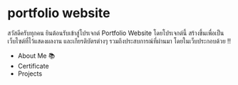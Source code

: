 # portfolio website
สวัสดีครับทุกคน ยินต้อนรับเข้าสู่โปรเจกต์ Portfolio Website โดยโปรเจกต์นี้ สร้างขึ้นเพื่อเป็นเว็บไซต์ที่ไว้แสดงผลงาน และเกียรติบัตรต่างๆ รวมถึงประสบการณ์ที่ผ่านมา โดยในเว็บประกอบด้วย !!

 - About Me 📚
 - Certificate
 - Projects
